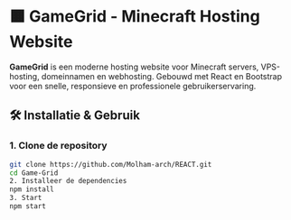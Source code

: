 # 🟧 GameGrid - Minecraft Hosting Website

**GameGrid** is een moderne hosting website voor Minecraft servers, VPS-hosting, domeinnamen en webhosting. Gebouwd met React en Bootstrap voor een snelle, responsieve en professionele gebruikerservaring.


## 🛠 Installatie & Gebruik

### 1. Clone de repository

```bash
git clone https://github.com/Molham-arch/REACT.git
cd Game-Grid
2. Installeer de dependencies
npm install
3. Start 
npm start
